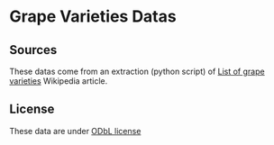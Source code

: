 # Grape Varieties Datas

## Sources

These datas come from an extraction (python script)  of [List of grape varieties](https://en.wikipedia.org/wiki/List_of_grape_varieties) Wikipedia article.

## License

These data are under [ODbL license](http://en.wikipedia.org/wiki/Open_Database_License)
